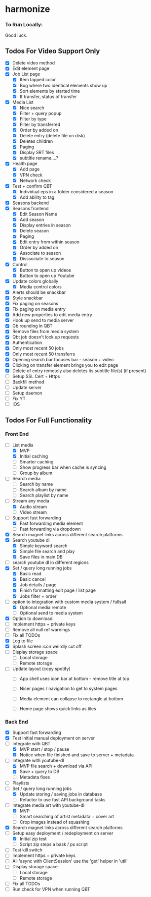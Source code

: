 # harmonize

### To Run Locally:

Good luck.

## Todos For Video Support Only

- [X] Delete video method
- [X] Edit element page
- [X] Job List page
  - [X] Item tapped color
  - [X] Bug where two identical elements show up
  - [X] Sort elements by started time
  - [X] If transfer, status of transfer
- [X] Media List
  - [X] Nice search
  - [X] Filter + query popup
  - [X] Filter by type
  - [X] Filter by transferred
  - [X] Order by added on
  - [X] Delete entry (delete file on disk)
  - [X] Deletes children
  - [X] Paging
  - [X] Display SRT files
  - [X] subtitle rename....?
- [X] Health page
  - [X] Add page
  - [X] VPN check
  - [X] Network check
- [X] Test + confirm QBT
  - [X] Individual eps in a folder considered a season
  - [X] Add ability to tag
- [X] Seasons backend
- [X] Seasons frontend
  - [X] Edit Season Name
  - [X] Add season
  - [X] Display entries in season
  - [X] Delete season
  - [X] Paging
  - [X] Edit entry from within season
  - [X] Order by added on
  - [X] Associate to season
  - [X] Disssociate to season
- [X] Control
  - [X] Button to open up videos
  - [X] Button to open up Youtube
- [X] Update colors globally
  - [X] Media control colors
- [X] Alerts should be snackbar
- [X] Style snackbar
- [X] Fix paging on seasons
- [X] Fix paging on media entry
- [X] Add new properties to edit media entry
- [X] Hook up send to media server
- [X] Gb rounding in QBT
- [X] Remove files from media system
- [X] Qbt job doesn't lock up requests
- [X] Authentication
- [X] Only most recent 50 jobs
- [X] Only most recent 50 transferrs
- [X] Opening search bar focuses bar - season + video
- [X] Clicking on transfer element brings you to edit page
- [X] Delete of entry remotely also deletes its subtitle file(s) (if present)
- [ ] Setup SSL Cert + Https
- [ ] Backfill method
- [ ] Update server
- [ ] Setup daemon
- [ ] Fix YT
- [ ] IOS

## Todos For Full Functionality

### Front End

- [ ] List media
  - [X] MVP
  - [X] Initial caching
  - [ ] Smarter caching
  - [ ] Show progress bar when cache is syncing
  - [ ] Group by album
- [ ] Search media
  - [ ] Search by name
  - [ ] Search album by name
  - [ ] Search playlist by name
- [ ] Stream any media
  - [X] Audio stream
  - [ ] Video stream
- [ ] Support fast forwarding
  - [X] Fast forwarding media element
  - [ ] Fast forwarding via dropdown
- [X] Search magnet links across different search platforms
- [X] Search youtube dl
  - [X] Simple keyword search
  - [X] Simple file search and play
  - [X] Save files in main DB
- [ ] search youtube dl in different regions
- [X] Set / query long running jobs
  - [x] Basic read
  - [x] Basic cancel
  - [x] Job details / page
  - [X] Finish formatting edit page / list page
  - [X] Jobs filter + order 
- [ ] option to integration with custom media system / fullsail
  - [X] Optional media remote 
  - [ ] Optional send to media system 
- [X] Option to download
- [ ] Implement https + private keys
- [ ] Remove all null ref warnings
- [ ] Fix all TODOs
- [X] Log to file
- [X] Splash screen icon weirdly cut off
- [ ] Display storage space
  - [ ] Local storage 
  - [ ] Remote storage 
- [ ] Update layout (copy spotify)
  - [ ] App shell uses icon bar at bottom - remove title at top
  - [ ] Nicer pages / navigation to get to system pages
  - [ ] Media element can collapse to rectangle at bottom
  - [ ] Home page shows quick links as tiles


### Back End

- [x] Support fast forwarding
- [x] Test initial manual deployment on server
- [ ] Integrate with QBT
  - [X] MVP start / stop / pause 
  - [X] Notice when file finished and save to server + metadata
- [ ] Integrate with youtube-dl
  - [x] MVP file search + download via API
  - [X] Save + query to DB
  - [ ] Metadata fixes
- [ ] Playlists
- [ ] Set / query long running jobs
  - [X] Update storing / saving jobs in database
  - [ ] Refactor to use fast API background tasks 
- [ ] Integrate media art with youtube-dl
  - [X] MVP
  - [ ] Smart searching of artist metadata + cover art
  - [ ] Crop images instead of squashing
- [X] Search magnet links across different search platforms
- [ ] Setup easy deployment / redeployment on server
  - [X] Initial zip test
  - [ ] Script zip steps a bask / ps script
- [ ] Test kill switch
- [ ] Implement https + private keys
- [ ] All 'async with ClientSession' use the 'get' helper in 'util'
- [ ] Display storage space
  - [ ] Local storage 
  - [ ] Remote storage 
- [ ] Fix all TODOs
- [ ] Run check for VPN when running QBT
